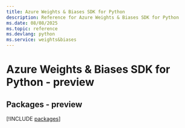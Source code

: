 ```yaml
---
title: Azure Weights & Biases SDK for Python
description: Reference for Azure Weights & Biases SDK for Python
ms.date: 08/08/2025
ms.topic: reference
ms.devlang: python
ms.service: weights&biases
---
```

# Azure Weights & Biases SDK for Python - preview
## Packages - preview
[!INCLUDE [packages](weights-&-biases-index.md)]